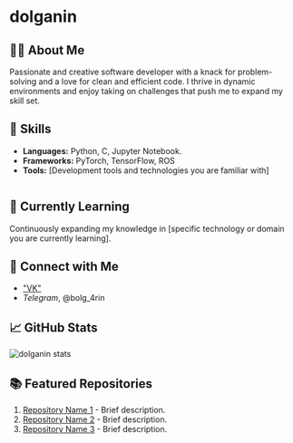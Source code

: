 # dolganin

## 👨‍💻 About Me
Passionate and creative software developer with a knack for problem-solving and a love for clean and efficient code. I thrive in dynamic environments and enjoy taking on challenges that push me to expand my skill set.

## 🚀 Skills
- **Languages:** Python, C, Jupyter Notebook.
- **Frameworks:** PyTorch, TensorFlow, ROS
- **Tools:** [Development tools and technologies you are familiar with]
```C++
```
## 🌱 Currently Learning
Continuously expanding my knowledge in [specific technology or domain you are currently learning].

## 🔗 Connect with Me
- ["VK"](https://vk.com/bolg_4rin)
- *Telegram*, @bolg_4rin
## 📈 GitHub Stats
![dolganin stats](https://github-readme-stats.vercel.app/api?username=yourusername&show_icons=true&hide_border=true)

## 📚 Featured Repositories
1. [Repository Name 1](https://github.com/yourusername/repository1) - Brief description.
2. [Repository Name 2](https://github.com/yourusername/repository2) - Brief description.
3. [Repository Name 3](https://github.com/yourusername/repository3) - Brief description.

<!--
**dolganin/dolganin** is a ✨ _special_ ✨ repository because its `README.md` (this file) appears on your GitHub profile.

Here are some ideas to get you started:

- 🔭 I’m currently working on ...
- 🌱 I’m currently learning ...
- 👯 I’m looking to collaborate on ...
- 🤔 I’m looking for help with ...
- 💬 Ask me about ...
- 📫 How to reach me: ...
- 😄 Pronouns: ...
- ⚡ Fun fact: ...
-->
